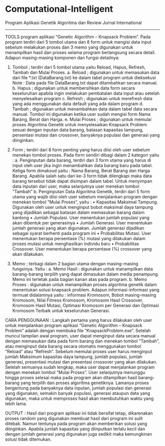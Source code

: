 # Computational-Intelligent
Program Aplikasi Genetik Algoritma dan Review Jurnal International
__________________________________________________________________

TOOLS
program aplikasi “Genetic Algorithm – Knapsack Problem”. Pada program terdiri dari 5 tombol utama dan 8 form untuk mengisi data input sebelum melakukan proses dan 3 memo yang digunakan untuk menampilkan hasil dan proses selama program berlangsung secara detail. Adapun masing-masing komponen dan fungsi detailnya:
1.	Tombol ; terdiri dari 5 tombol utama yaitu Reload, Hapus, Refresh, Tambah dan Mulai Proses. 
a.	Reload ; digunakan untuk memasukan data dari file *.txt (DataBarang.txt) ke dalam tabel program untuk dieksekusi
Note : Data pada file DataBarang.txt dapat ditambahkan secara manual. 
b.	Hapus ; digunakan untuk membersihkan data form secara keseluruhan apabila ingin melakukan pembatalan data input atau setelah menyelesaikan program
c.	Refresh ; digunakan untuk merefresh data yang ada menggunakan data default yang ada dalam program
d.	Tambah ; digunakan untuk menambahkan data dalam tabel data secara manual. Tombol ini digunakan ketika user sudah mengisi form Nama Barang, Berat dan Harga. 
e.	Mulai Proses ; digunakan untuk memulai proses Algoritma Genetik untuk menyelesaikan Knapsack Problem sesuai dengan inputan data barang, batasan kapasitas tampung, persentasi mutasi dan crossover, banyaknya populasi dan generasi yang diinginkan. 

2.	Form ; terdiri dari 8 form penting yang harus diisi oleh user sebelum menekan tombol proses. Pada form sendiri dibagi dalam 2 kategori yaitu : 
a.	Penginputan data barang, terdiri dari 3 form utama yang harus di input oleh user jika ingin menambahkan data barang baru pada tabel. Ketiga form dimaksud yaitu : Nama Barang, Berat Barang dan Harga Barang. Apabila salah satu dari ke-3 form tidak dilengkapi maka data barang tersebut tidak dapat disimpan dalam tabel. Untuk menyimpan data inputan dari user, maka selanjutnya user menekan tombol “Tambah”
b.	Penginputan Data Algoritma Genetik, terdiri dari 5 form utama yang wajib diisi oleh user sebelum menjalankan program dengan menekan tombol “Mulai Proses”, yaitu : 
•	Kapasitas Maksimal Tampung. Digunakan oleh user untuk menginput bobot maksimal daya tampung yang dijadikan sebagai batasan dalam memasukan barang dalam kantong 
•	Jumlah Populasi. User menentukan jumlah populasi yang akan dibentuk per generasinya
•	Jumlah Generasi. User menentukan jumlah generasi yang akan digunakan. Jumlah generasi dijadikan sebagai syarat berhenti pada program ini
•	Probabilitas Mutasi. User menentukan berapa persentase (%) mutasi yang dilakukan dalam proses mutasi untuk menghasilkan individu baru
•	Probabilitas Crossover. User menentukan berapa persentase (%) crossover yang akan dilakukan.

3.	Memo ; terbagi dalam 2 bagian utama dengan masing-masing fungsinya. Yaitu : 
a.	Memo Hasil : digunakan untuk manampilkan data barang-barang terpilih yang dapat dimasukan dalam media penampung. Memo ini terletak pada bagian kanan atas pada program. 
b.	Memo Proses : digunakan untuk menampilkan proses algoritma genetik dalam menentukan solusi knapsack problem. Adapun informasi-informasi yang termuat didalamnya yaitu : informasi Kromosom, Bobot masing-masing Kromosom, Nilai Fitness Kromosom, Kromosom Hasil Crossover, Kromosom Hasil Mutasi, Optimasi Kromosom per Generasi dan Optimasi Kromosom Terbaik untuk keseluruhan Generasi. 

CARA PENGGUNAAN : 
Langkah pertama yang harus dilakukan oleh user untuk menjalankan program aplikasi “Genetic Algorithm – Knapsack Problem” adalah dengan membuka file “KnapsackProblem.exe”. Setelah muncul tampilan awal program, user dapat menginput data secara manual dengan memasukan data pada form barang dan menekan tombol “Tambah”, atau menginput data barang secara otomatis menggunakan tombol “Reload” atau “Refresh”. Sebelum memulai proses user harus menginput jumlah Maksimum kapasitas daya tampung, jumlah populasi, jumlah generasi, presentasi mutasi dan presentasi crossover yang akan dilakukan. Setelah semuanya sudah lengkap, maka user dapat menjalankan program dengan menekan tombol “Mulai Proses”. User selanjutnya menunggu hingga proses selesai maka pada program akan ditampilkan hasil barang-barang yang terpilih dan proses algoritma genetiknya. Lamanya proses bergantung pada banyaknya data inputan, jumlah populasi dan generasi yang digunakan, semakin banyak populasi, generasi ataupun data yang digunakan, maka untuk memproses hasil akan membutuhkan waktu yang lebih lama. 

OUTPUT : 
Hasil dari program aplikasi ini tidak bersifat tetap, dikarenakan proses random yang digunakan membuat hasil dari program ini sulit ditebak. Namun tentunya pada program akan memberikan solusi yang diinginkan. Apabila jumlah kapasitas yang diinputkan terlalu kecil dan dengan jumlah generasi yang digunakan juga sedikit maka kemungkinan solusi tidak ditemukan. 

